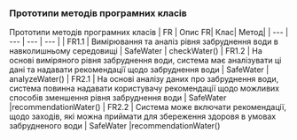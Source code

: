 ### Прототипи методів програмних класів

Прототипи методів програмних класів
| FR | Опиc FR| Клас| Метод|
| --- | --- | --- | --- |
| FR1.1 | Вимірювання та аналіз рівня забруднення води в навколишньому середовищі | SafeWater | checkWater() 
| FR1.2 | На основі виміряного рівня забруднення води, система має аналізувати ці дані та надавати рекомендації щодо забруднення води |  SafeWater | analyzeWater()
| FR2.1 | На основі аналізу даних про забруднення води, система повинна надавати користувачу рекомендації щодо можливих способів зменшення рівня забруднення води | SafeWater |recommendationWater()
| FR2.2 | Система може включати рекомендації, щодо заходів, які можна приймати для збереження здоровя в умовах забрудненого води | SafeWater |recommendationWater()
